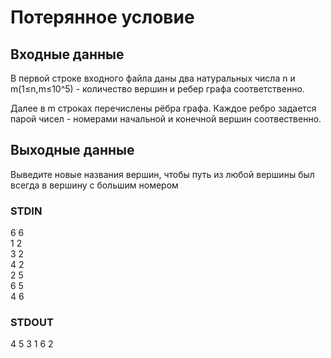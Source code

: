 # Потерянное условие
## Входные данные
В первой строке входного файла даны два натуральных числа n и m(1≤n,m≤10^5) - количество вершин и ребер графа соответственно.  
  
Далее в m строках перечислены рёбра графа. Каждое ребро задается парой чисел - номерами начальной и конечной вершин соотвественно.  
  
## Выходные данные
Выведите новые названия вершин, чтобы путь из любой вершины был всегда в вершину с большим номером

### STDIN
6 6  
1 2  
3 2  
4 2  
2 5  
6 5  
4 6

### STDOUT
4 5 3 1 6 2

